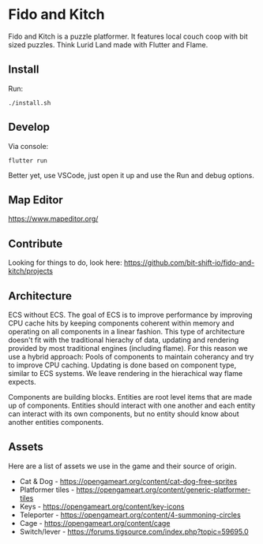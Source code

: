 # Fido and Kitch

Fido and Kitch is a puzzle platformer. It features local couch coop with bit sized puzzles. Think Lurid Land made with Flutter and Flame.

## Install

Run:

    ./install.sh

## Develop

Via console:

    flutter run

Better yet, use VSCode, just open it up and use the Run and debug options.

## Map Editor

https://www.mapeditor.org/

## Contribute

Looking for things to do, look here: https://github.com/bit-shift-io/fido-and-kitch/projects

## Architecture

ECS without ECS. The goal of ECS is to improve performance by improving CPU cache hits by keeping components coherent within memory and operating on all
components in a linear fashion.
This type of architecture doesn't fit with the traditional hierachy of data, updating and rendering provided by most traditional engines (including flame).
For this reason we use a hybrid approach:
Pools of components to maintain coherancy and try to improve CPU caching. Updating is done based on component type, similar to ECS systems.
We leave rendering in the hierachical way flame expects.

Components are building blocks.
Entities are root level items that are made up of components.
Entities should interact with one another and each entity can interact with its own components, but no entity should know about another entities components.

## Assets

Here are a list of assets we use in the game and their source of origin.

* Cat & Dog - https://opengameart.org/content/cat-dog-free-sprites
* Platformer tiles - https://opengameart.org/content/generic-platformer-tiles
* Keys - https://opengameart.org/content/key-icons
* Teleporter - https://opengameart.org/content/4-summoning-circles
* Cage - https://opengameart.org/content/cage
* Switch/lever - https://forums.tigsource.com/index.php?topic=59695.0
